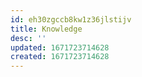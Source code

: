 ```yaml
---
id: eh30zgccb8kw1z36jlstijv
title: Knowledge
desc: ''
updated: 1671723714628
created: 1671723714628
---
```

